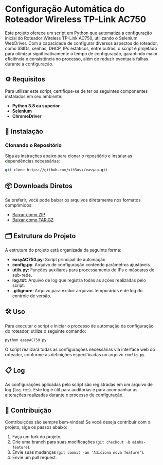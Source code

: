 
# Configuração Automática do Roteador Wireless TP-Link AC750

Este projeto oferece um script em Python que automatiza a configuração inicial do Roteador Wireless TP-Link AC750, utilizando o Selenium WebDriver. Com a capacidade de configurar diversos aspectos do roteador, como SSIDs, senhas, DHCP, IPs estáticos, entre outros, o script é projetado para otimizar significativamente o tempo de configuração, garantindo maior eficiência e consistência no processo, além de reduzir eventuais falhas durante a configuração.

## ⚙️ Requisitos

Para utilizar este script, certifique-se de ter os seguintes componentes instalados em seu ambiente:

- **Python 3.8 ou superior**
- **Selenium**
- **ChromeDriver**

## 🚀 Instalação

### Clonando o Repositório

Siga as instruções abaixo para clonar o repositório e instalar as dependências necessárias:

```bash
git clone https://github.com/xth3usx/easyap.git

```

## 📦 Downloads Diretos

Se preferir, você pode baixar os arquivos diretamente nos formatos comprimidos:

- [Baixar como ZIP](#)
- [Baixar como TAR.GZ](#)

## 🗂 Estrutura do Projeto

A estrutura do projeto está organizada da seguinte forma:

- **easyAC750.py**: Script principal de automação.
- **config.py**: Arquivo de configuração contendo parâmetros ajustáveis.
- **utils.py**: Funções auxiliares para processamento de IPs e máscaras de sub-rede.
- **log.txt**: Arquivo de log que registra todas as ações realizadas pelo script.
- **.gitignore**: Arquivo para excluir arquivos temporários e de log do controle de versão.

## 🛠 Uso

Para executar o script e iniciar o processo de automação da configuração do roteador, utilize o seguinte comando:

```bash
python easyAC750.py
```

O script realizará todas as configurações necessárias via interface web do roteador, conforme as definições especificadas no arquivo `config.py`.

## 📋 Log

As configurações aplicadas pelo script são registradas em um arquivo de log (`log.txt`). Este log é útil para auditorias e para acompanhar as alterações realizadas durante o processo de configuração.

## 🤝 Contribuição

Contribuições são sempre bem-vindas! Se você deseja contribuir com o projeto, siga os passos abaixo:

1. Faça um fork do projeto.
2. Crie uma branch para suas modificações (`git checkout -b minha-feature`).
3. Envie suas mudanças (`git commit -am 'Adiciona nova feature'`).
4. Envie um pull request.